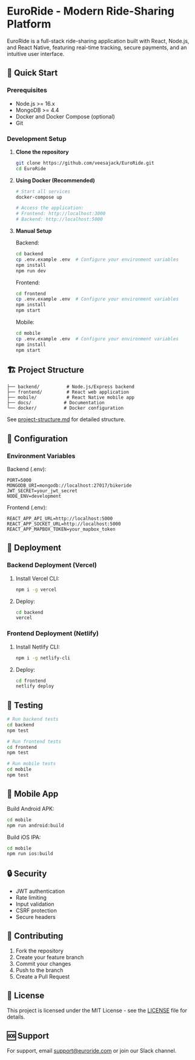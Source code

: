 # EuroRide - Modern Ride-Sharing Platform

EuroRide is a full-stack ride-sharing application built with React, Node.js, and React Native, featuring real-time tracking, secure payments, and an intuitive user interface.

## 🚀 Quick Start

### Prerequisites

- Node.js >= 16.x
- MongoDB >= 4.4
- Docker and Docker Compose (optional)
- Git

### Development Setup

1. **Clone the repository**
   ```bash
   git clone https://github.com/veesajack/EuroRide.git
   cd EuroRide
   ```

2. **Using Docker (Recommended)**
   ```bash
   # Start all services
   docker-compose up

   # Access the application:
   # Frontend: http://localhost:3000
   # Backend: http://localhost:5000
   ```

3. **Manual Setup**

   Backend:
   ```bash
   cd backend
   cp .env.example .env  # Configure your environment variables
   npm install
   npm run dev
   ```

   Frontend:
   ```bash
   cd frontend
   cp .env.example .env  # Configure your environment variables
   npm install
   npm start
   ```

   Mobile:
   ```bash
   cd mobile
   cp .env.example .env  # Configure your environment variables
   npm install
   npm start
   ```

## 🏗️ Project Structure

```
├── backend/          # Node.js/Express backend
├── frontend/         # React web application
├── mobile/           # React Native mobile app
├── docs/            # Documentation
└── docker/          # Docker configuration
```

See [project-structure.md](./project-structure.md) for detailed structure.

## 🔧 Configuration

### Environment Variables

Backend (.env):
```env
PORT=5000
MONGODB_URI=mongodb://localhost:27017/bikeride
JWT_SECRET=your_jwt_secret
NODE_ENV=development
```

Frontend (.env):
```env
REACT_APP_API_URL=http://localhost:5000
REACT_APP_SOCKET_URL=http://localhost:5000
REACT_APP_MAPBOX_TOKEN=your_mapbox_token
```

## 🚢 Deployment

### Backend Deployment (Vercel)

1. Install Vercel CLI:
   ```bash
   npm i -g vercel
   ```

2. Deploy:
   ```bash
   cd backend
   vercel
   ```

### Frontend Deployment (Netlify)

1. Install Netlify CLI:
   ```bash
   npm i -g netlify-cli
   ```

2. Deploy:
   ```bash
   cd frontend
   netlify deploy
   ```

## 🧪 Testing

```bash
# Run backend tests
cd backend
npm test

# Run frontend tests
cd frontend
npm test

# Run mobile tests
cd mobile
npm test
```

## 📱 Mobile App

Build Android APK:
```bash
cd mobile
npm run android:build
```

Build iOS IPA:
```bash
cd mobile
npm run ios:build
```

## 🔒 Security

- JWT authentication
- Rate limiting
- Input validation
- CSRF protection
- Secure headers

## 🤝 Contributing

1. Fork the repository
2. Create your feature branch
3. Commit your changes
4. Push to the branch
5. Create a Pull Request

## 📄 License

This project is licensed under the MIT License - see the [LICENSE](LICENSE) file for details.

## 🆘 Support

For support, email support@euroride.com or join our Slack channel.
